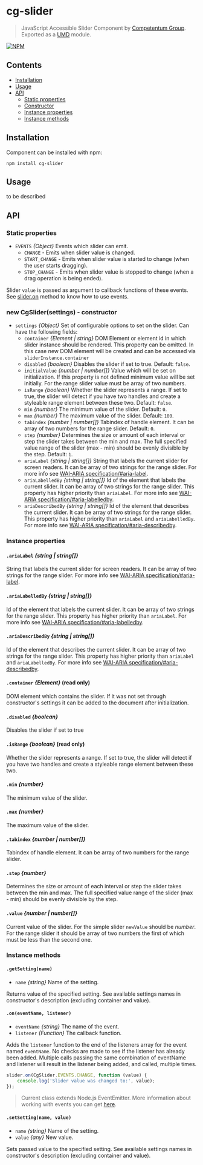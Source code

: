 # cg-slider

> JavaScript Accessible Slider Component by [Competentum Group](http://competentum.com/).
  Exported as a [UMD](https://github.com/umdjs/umd) module.

[![NPM][npm-image]][npm-url]

## Contents
- [Installation](#installation)
- [Usage](#usage)
- [API](#api)
    - [Static properties](#static-properties)
    - [Constructor](#constructor)
    - [Instance properties](#instance-properties)
    - [Instance methods](#instance-methods)


## Installation
Component can be installed with npm:
```
npm install cg-slider
```

## Usage
to be described

## API

### Static properties

- `EVENTS` *{Object}* Events which slider can emit.
    - `CHANGE` - Emits when slider value is changed.
    - `START_CHANGE` - Emits when slider value is started to change (when the user starts dragging).
    - `STOP_CHANGE` - Emits when slider value is stopped to change (when a drag operation is being ended).

Slider `value` is passed as argument to callback functions of these events.
See [slider.on](#method_on) method to know how to use events.

<a name="constructor"></a>
### new CgSlider(settings) - constructor

- `settings` *{Object}* Set of configurable options to set on the slider. Can have the following fields:
    - `container` *{Element | string}* DOM Element or element id in which slider instance should be rendered. 
    This property can be omitted. In this case new DOM element will be created and can be accessed via `sliderInstance.container`
    - `disabled` *{boolean}* Disables the slider if set to true. Default: `false`.
    - `initialValue` *{number | number[]}* Value which will be set on initialization. 
    If this property is not defined minimum value will be set initially. 
    For the range slider value must be array of two numbers. 
    - `isRange` *{boolean}* Whether the slider represents a range.
    If set to true, the slider will detect if you have two handles and create a styleable range element between these two. 
    Default: `false`.
    - `min` *{number}* The minimum value of the slider. Default: `0`.
    - `max` *{number}* The maximum value of the slider. Default: `100`.
    - `tabindex` *{number | number[]}* Tabindex of handle element. It can be array of two numbers for the range slider. Default: `0`.
    - `step` *{number}* Determines the size or amount of each interval or step the slider takes between the min and max. 
    The full specified value range of the slider (max - min) should be evenly divisible by the step. Default: `1`.
    - `ariaLabel` *{string | string[]}* String that labels the current slider for screen readers. 
    It can be array of two strings for the range slider.
    For more info see [WAI-ARIA specification/#aria-label](https://www.w3.org/TR/wai-aria-1.1/#aria-label).
    - `ariaLabelledBy` *{string | string[]}* Id of the element that labels the current slider. It can be array of two strings for the range slider.
    This property has higher priority than `ariaLabel`.
    For more info see [WAI-ARIA specification/#aria-labelledby](https://www.w3.org/TR/wai-aria-1.1/#aria-labelledby).
    - `ariaDescribedBy` *{string | string[]}* Id of the element that describes the current slider. It can be array of two strings for the range slider.
    This property has higher priority than `ariaLabel` and `ariaLabelledBy`.
    For more info see [WAI-ARIA specification/#aria-describedby](https://www.w3.org/TR/wai-aria-1.1/#aria-describedby).

### Instance properties

#### `.ariaLabel` *{string | string[]}*
String that labels the current slider for screen readers. 
It can be array of two strings for the range slider.
For more info see [WAI-ARIA specification/#aria-label](https://www.w3.org/TR/wai-aria-1.1/#aria-label).

#### `.ariaLabelledBy` *{string | string[]}*
Id of the element that labels the current slider. It can be array of two strings for the range slider.
This property has higher priority than `ariaLabel`.
For more info see [WAI-ARIA specification/#aria-labelledby](https://www.w3.org/TR/wai-aria-1.1/#aria-labelledby).

#### `.ariaDescribedBy` *{string | string[]}*
Id of the element that describes the current slider. It can be array of two strings for the range slider.
This property has higher priority than `ariaLabel` and `ariaLabelledBy`.
For more info see [WAI-ARIA specification/#aria-describedby](https://www.w3.org/TR/wai-aria-1.1/#aria-describedby).

#### `.container` *{Element}* (read only)
DOM element which contains the slider.
If it was not set through constructor's settings it can be added to the document after initialization.

#### `.disabled` *{boolean}*
Disables the slider if set to true

#### `.isRange` *{boolean}* (read only)
Whether the slider represents a range.
If set to true, the slider will detect if you have two handles and create a styleable range element between these two.

#### `.min` *{number}*
The minimum value of the slider.

#### `.max` *{number}*
The maximum value of the slider.

#### `.tabindex` *{number | number[]}*
Tabindex of handle element. It can be array of two numbers for the range slider.

#### `.step` *{number}*
Determines the size or amount of each interval or step the slider takes between the min and max. 
The full specified value range of the slider (max - min) should be evenly divisible by the step.

#### `.value` *{number | number[]}*
Current value of the slider.
For the simple slider `newValue` should be *number*.
For the range slider it should be array of two numbers the first of which must be less than the second one.

### Instance methods

#### `.getSetting(name)`
- `name` *{string}* Name of the setting.

Returns value of the specified setting. 
See available settings names in constructor's description (excluding container and value).

<a name="method_on"></a>
#### `.on(eventName, listener)`
- `eventName` *{string}* The name of the event.
- `listener` *{Function}* The callback function.

Adds the `listener` function to the end of the listeners array for the event named `eventName`. 
No checks are made to see if the listener has already been added. 
Multiple calls passing the same combination of eventName and listener will result in the listener being added, 
and called, multiple times.

```javascript
slider.on(CgSlider.EVENTS.CHANGE, function (value) {
    console.log('Slider value was changed to:', value);
});
```

> Current class extends Node.js EventEmitter. More information about working with events you can get [here](https://nodejs.org/api/events.html).

#### `.setSetting(name, value)`
- `name` *{string}* Name of the setting.
- `value` *{any}* New value.

Sets passed value to the specified setting. 
See available settings names in constructor's description (excluding container and value).

[npm-url]: https://www.npmjs.com/package/cg-slider
[npm-image]: https://img.shields.io/npm/v/cg-slider.svg?style=flat-square